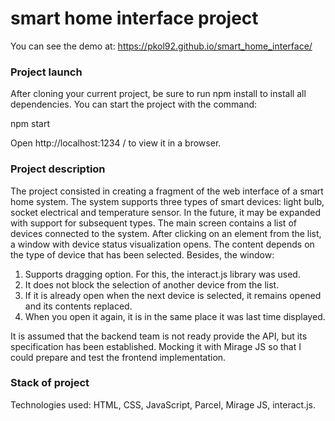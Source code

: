 # smart home interface project

You can see the demo at: https://pkol92.github.io/smart_home_interface/

### Project launch
After cloning your current project, be sure to run npm install to install all dependencies.
You can start the project with the command:

npm start

Open http://localhost:1234 / to view it in a browser.

### Project description
The project consisted in creating a fragment of the web interface of a smart home system. The system supports three types of smart devices: light bulb, socket electrical and temperature sensor. In the future, it may be expanded with support for subsequent types.
The main screen contains a list of devices connected to the system.
After clicking on an element from the list, a window with device status visualization opens.
The content depends on the type of device that has been selected. Besides, the window:
1. Supports dragging option. For this, the interact.js library was used.
2. It does not block the selection of another device from the list.
3. If it is already open when the next device is selected, it remains opened and its contents replaced.
4. When you open it again, it is in the same place it was last time displayed.

It is assumed that the backend team is not ready provide the API, but its specification has been established. Mocking it with Mirage JS so that I could prepare and test the frontend implementation.

### Stack of project
Technologies used: HTML, CSS, JavaScript, Parcel, Mirage JS, interact.js.
